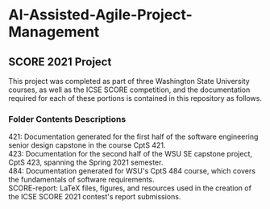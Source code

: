# AI-Assisted-Agile-Project-Management
## SCORE 2021 Project

This project was completed as part of three Washington State University courses, as well as the ICSE SCORE competition, and the documentation required for each of these portions is contained in this repository as follows.  

### Folder Contents Descriptions  
421: Documentation generated for the first half of the software engineering senior design capstone in the course CptS 421.  
423: Documentation for the second half of the WSU SE capstone project, CptS 423, spanning the Spring 2021 semester.  
484: Documentation generated for WSU's CptS 484 course, which covers the fundamentals of software requirements.  
SCORE-report: LaTeX files, figures, and resources used in the creation of the ICSE SCORE 2021 contest's report submissions.
